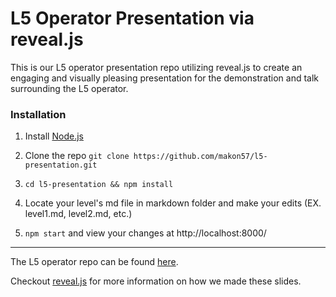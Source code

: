 
# L5 Operator Presentation via reveal.js

This is our L5 operator presentation repo utilizing reveal.js to create an engaging and visually pleasing presentation for the demonstration and talk surrounding the L5 operator.

### Installation

1. Install [Node.js](https://nodejs.org/en/)

2. Clone the repo ```git clone https://github.com/makon57/l5-presentation.git```

3. ```cd l5-presentation && npm install```

4. Locate your level's md file in markdown folder and make your edits (EX. level1.md, level2.md, etc.)

5. ```npm start``` and view your changes at http://localhost:8000/


---

The L5 operator repo can be found [here](https://github.com/opdev/l5-operator-demo).

Checkout [reveal.js](https://revealjs.com/) for more information on how we made these slides.

